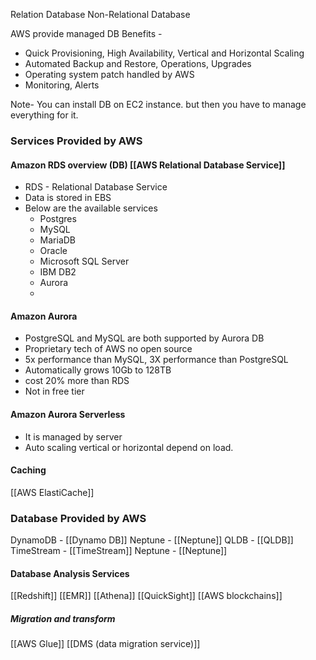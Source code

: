 Relation Database
Non-Relational Database


AWS provide managed DB 
Benefits - 
- Quick Provisioning, High Availability, Vertical and Horizontal Scaling
- Automated Backup and Restore, Operations, Upgrades
- Operating system patch handled by AWS
- Monitoring, Alerts

Note- You can install DB on EC2 instance. but then you have to manage everything for it.


### Services Provided by AWS 
#### Amazon RDS overview (DB) [[AWS Relational Database Service]]

- RDS - Relational Database Service
- Data is stored in EBS 
 - Below are the available services
   - Postgres
   - MySQL
   - MariaDB
   - Oracle
   - Microsoft SQL Server
   - IBM DB2
   - Aurora 
   - 

#### Amazon Aurora 
- PostgreSQL and MySQL are both supported by Aurora DB
- Proprietary tech of AWS no open source
- 5x performance than MySQL, 3X performance than PostgreSQL
- Automatically grows 10Gb to 128TB
- cost 20% more  than RDS
- Not in free tier

#### Amazon Aurora Serverless
- It is managed by server
- Auto scaling vertical or horizontal depend on load.

#### Caching 
[[AWS ElastiCache]]

### Database Provided by AWS
DynamoDB - [[Dynamo DB]]
Neptune - [[Neptune]]
QLDB - [[QLDB]]
TimeStream - [[TimeStream]]
Neptune - [[Neptune]]

#### Database Analysis Services
[[Redshift]]
[[EMR]]
[[Athena]]
[[QuickSight]]
[[AWS blockchains]]

##### Migration and transform
[[AWS Glue]]
[[DMS (data migration service)]]